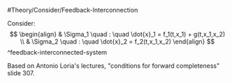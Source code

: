 #Theory/Consider/Feedback-Interconnection

Consider:
$$
\begin{align}
& \Sigma_1 \quad : \quad \dot{x}_1 = f_1(t,x_1) + g(t,x_1,x_2) \\
& \Sigma_2 \quad : \quad \dot{x}_2 = f_2(t,x_1,x_2)
\end{align}
$$
^feedback-interconnected-system


Based on Antonio Loria's lectures, "conditions for forward completeness" slide 307.
